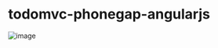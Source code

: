 todomvc-phonegap-angularjs
==========================

![image](http://postimage.org/image/qjki0lve7/)
